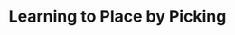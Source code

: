 ---
title: Learning to Place by Picking
order: 8
img:
publications:
  - date: 2023-12-04
    img: /assets/images/lpp-thumb.png
    vid:
    title: "Working Backwards: Learning to Place by Picking"
    authors: "Oliver Limoyo, Abhisek Konar, <b>Trevor Ablett</b>, Jonathan Kelly, Francois R. Hogan, Gregory Dudek"
    venue: "arXiv:2312.02352, December 2023"
    note:
    doi: https://doi.org/10.48550/arXiv.2312.02352
    links:
        preprint: https://arxiv.org/abs/2312.02352
---